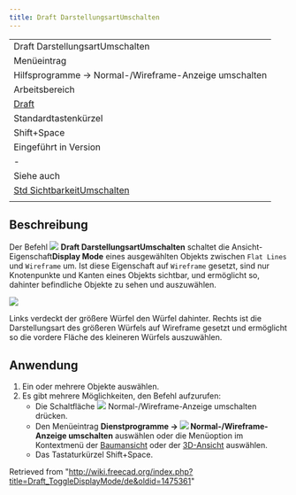 ```yaml
---
title: Draft DarstellungsartUmschalten
---
```

|  |
| --- |
| Draft DarstellungsartUmschalten |
| Menüeintrag |
| Hilfsprogramme → Normal-/Wireframe-Anzeige umschalten |
| Arbeitsbereich |
| [Draft](/Draft_Workbench/de "Draft Workbench/de") |
| Standardtastenkürzel |
| Shift+Space |
| Eingeführt in Version |
| - |
| Siehe auch |
| [Std SichtbarkeitUmschalten](/Std_ToggleVisibility/de "Std ToggleVisibility/de") |
|  |

## Beschreibung

Der Befehl ![](/images/Draft_ToggleDisplayMode.svg) **Draft DarstellungsartUmschalten** schaltet die Ansicht-Eigenschaft**Display Mode** eines ausgewählten Objekts zwischen `Flat Lines` und `Wireframe` um. Ist diese Eigenschaft auf `Wireframe` gesetzt, sind nur Knotenpunkte und Kanten eines Objekts sichtbar, und ermöglicht so, dahinter befindliche Objekte zu sehen und auszuwählen.

![](/images/Draft_ToggleDisplayMode_example.png)

Links verdeckt der größere Würfel den Würfel dahinter. Rechts ist die Darstellungsart des größeren Würfels auf Wireframe gesetzt und ermöglicht so die vordere Fläche des kleineren Würfels auszuwählen.

## Anwendung

1. Ein oder mehrere Objekte auswählen.
2. Es gibt mehrere Möglichkeiten, den Befehl aufzurufen:
   * Die Schaltfläche ![](/images/Draft_ToggleDisplayMode.svg) Normal-/Wireframe-Anzeige umschalten drücken.
   * Den Menüeintrag **Dienstprogramme → ![](/images/Draft_ToggleDisplayMode.svg) Normal-/Wireframe-Anzeige umschalten** auswählen oder die Menüoption im Kontextmenü der [Baumansicht](/Tree_view/de "Tree view/de") oder der [3D-Ansicht](/3D_view/de "3D view/de") auswählen.
   * Das Tastaturkürzel Shift+Space.

Retrieved from "<http://wiki.freecad.org/index.php?title=Draft_ToggleDisplayMode/de&oldid=1475361>"